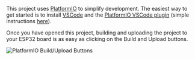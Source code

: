 This project uses [PlatformIO](https://platformio.org/) to simplify development.  The easiest way to get started is to install [VSCode](https://code.visualstudio.com/) and the [PlatformIO VSCode plugin](https://marketplace.visualstudio.com/items?itemName=platformio.platformio-ide) (simple instructions [here](https://platformio.org/install/ide?install=vscode)).

Once you have opened this project, building and uploading the project to your ESP32 board is as easy as clicking on the Build and Upload buttons.

![PlatformIO Build/Upload Buttons](https://docs.platformio.org/en/latest/_images/platformio-ide-vscode-build-project.png)
